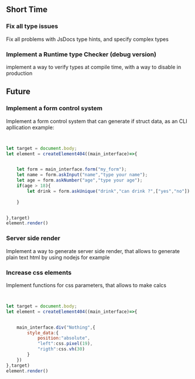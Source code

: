 
## Short Time

### Fix all type issues 
Fix all problems with JsDocs type hints, and specify complex types

### Implement a Runtime type Checker (debug version)
implement a way to verify types at compile time, with a way to disable in production

## Future
### Implement a form control system 
Implement a form control system  that can generate if struct data, as an CLI apllication
example:
```js


let target = document.body;
let element = createElement404((main_interface)=>{


    let form = main_interface.form("my_form");
    let name = form.askInput("name","type your name");
    let age = form.askNumber("age","type your age");
    if(age > 18){
        let drink = form.askUnique("drink","can drink ?",["yes","no"])
        
    }


},target)
element.render()


``` 
### Server side render
Implement a way to generate server side render, that allows to generate plain text html
by using nodejs for example

### Increase css elements 
Implement functions for css parameters, that allows to make calcs

```js 


let target = document.body;
let element = createElement404((main_interface)=>{


    main_interface.div("Nothing",{
        style_data:{
            position:"absolute",
            "left":css.pixel(19),
            "rigth":css.vh(30)
        }
    })
},target)
element.render()


```
